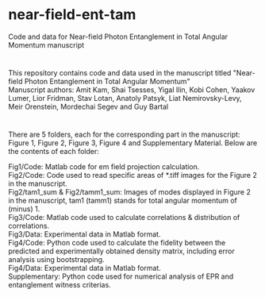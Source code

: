 # near-field-ent-tam
Code and data for Near-field Photon Entanglement in Total Angular Momentum manuscript
#
This repository contains code and data used in the manuscript titled "Near-field Photon Entanglement in Total Angular Momentum"  
Manuscript authors: Amit Kam, Shai Tsesses, Yigal Ilin, Kobi Cohen, Yaakov Lumer, Lior Fridman, Stav Lotan, Anatoly Patsyk, Liat Nemirovsky-Levy, Meir Orenstein, Mordechai Segev and Guy Bartal 
#
There are 5 folders, each for the corresponding part in the manuscript: Figure 1, Figure 2, Figure 3, Figure 4 and Supplementary Material. Below are the contents of each folder:  

Fig1/Code: Matlab code for em field projection calculation.  
Fig2/Code: Code used to read specific areas of *.tiff images for the Figure 2 in the manuscript.  
Fig2/tam1_sum & Fig2/tamm1_sum: Images of modes displayed in Figure 2 in the manuscript, tam1 (tamm1) stands for total angular momentum of (minus) 1.  
Fig3/Code: Matlab code used to calculate correlations & distribution of correlations.  
Fig3/Data: Experimental data in Matlab format.  
Fig4/Code: Python code used to calculate the fidelity between the predicted and experimentally obtained density matrix, including error analysis using bootstrapping.  
Fig4/Data: Experimental data in Matlab format.  
Supplementary: Python code used for numerical analysis of EPR and entanglement witness criterias.
